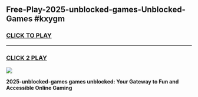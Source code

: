 
## Free-Play-2025-unblocked-games-Unblocked-Games #kxygm
<h3>
<a href="https://news.freeplayer.one?title=2025-unblocked-games&ref=8M">CLICK TO PLAY</a></h3>
<hr>

<h3>
<a href="https://news.freeplayer.one?title=2025-unblocked-games&ref=8M">CLICK 2 PLAY</a>
  
</h3>

<a href="https://news.freeplayer.one?title=2025-unblocked-games&ref=8M"><img src="https://clearcache.store/games.png"></a>


**2025-unblocked-games games unblocked: Your Gateway to Fun and Accessible Online Gaming**
